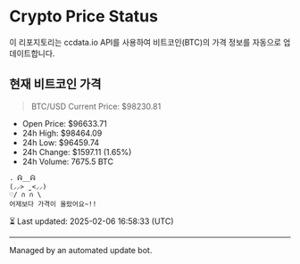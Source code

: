 # Crypto Price Status

이 리포지토리는 ccdata.io API를 사용하여 비트코인(BTC)의 가격 정보를 자동으로 업데이트합니다.

## 현재 비트코인 가격
> BTC/USD Current Price: $98230.81
- Open Price: $96633.71
- 24h High: $98464.09
- 24h Low: $96459.74
- 24h Change: $1597.11 (1.65%)
- 24h Volume: 7675.5 BTC

```
. ᕱ__ᕱ
(⸝⸝> ̫ <⸝⸝)
♡/ ∩ ∩ \
어제보다 가격이 올랐어요~!!

```

⏳ Last updated: 2025-02-06 16:58:33 (UTC)

---
Managed by an automated update bot.

